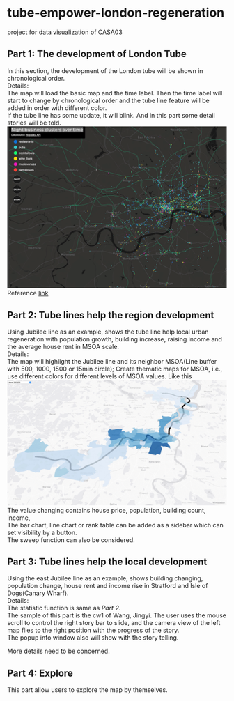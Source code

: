 # tube-empower-london-regeneration
project for data visualization of CASA03
## Part 1: The development of London Tube
In this section, the development of the London tube will be shown in chronological order.    
Details:   
The map will load the basic map and the time label. Then the time label will start to change by chronological order and the tube line feature will be added in order with different color.   
If the tube line has some update, it will blink. 
And in this part some detail stories will be told.    
![img.png](img%2Fimg1.png)
Reference [link](https://london-rhythms.github.io/#page3)
## Part 2: Tube lines help the region development
Using Jubilee line as an example, shows the tube line help local urban regeneration with population growth, building increase, raising income and the average house rent in MSOA scale.    
Details:   
The map will highlight the Jubilee line and its neighbor MSOA(Line buffer with 500, 1000, 1500 or 15min circle); Create thematic maps for MSOA, i.e., use different colors for different levels of MSOA values.
Like this ![img2.png](img%2Fimg2.png)  
The value changing contains house price, population, building count, income,    
The bar chart, line chart or rank table can be added as a sidebar which can set visibility by a button.   
The sweep function can also be considered.   
## Part 3: Tube lines help the local development
Using the east Jubilee line as an example, shows building changing, population change, house rent and income rise in Stratford and Isle of Dogs(Canary Wharf).   
Details:   
The statistic function is same as _Part 2_.    
The sample of this part is the cw1 of Wang, Jingyi. The user uses the mouse scroll to control the right story bar to slide, and the camera view of the left map flies to the right position with the progress of the story.    
The popup info window also will show with the story telling.    

More details need to be concerned. 

## Part 4: Explore
This part allow users to explore the map by themselves.  
